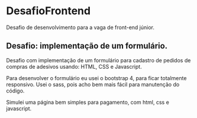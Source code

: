 # DesafioFrontend
Desafio de desenvolvimento para a vaga de front-end júnior.


## Desafio: implementação de um formulário.
Desafio com implementação de um formulário para cadastro de pedidos de compras de adesivos usando: HTML, CSS e Javascript.

Para desenvolver o formulário eu usei o bootstrap 4, para ficar totalmente responsivo.
Usei o sass, pois acho bem mais fácil para manutenção do código.

Simulei uma página bem simples para pagamento, com html, css e javascript.
